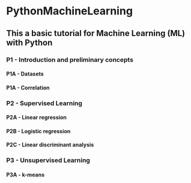 # PythonMachineLearning

## This a basic tutorial for Machine Learning (ML) with Python

###  P1  - Introduction and preliminary concepts
#### P1A - Datasets
#### P1A - Correlation


###  P2  - Supervised Learning
#### P2A - Linear regression
#### P2B - Logistic regression
#### P2C - Linear discriminant analysis

###  P3  - Unsupervised Learning
#### P3A - k-means
